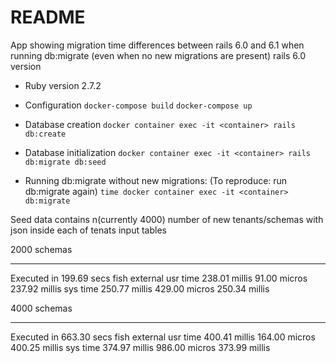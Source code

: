 # README

App showing migration time differences between rails 6.0 and 6.1 when running db:migrate (even when
no new migrations are present)
rails 6.0 version

* Ruby version
2.7.2

* Configuration
`docker-compose build`
`docker-compose up`

* Database creation
`docker container exec -it <container> rails db:create`

* Database initialization
`docker container exec -it <container> rails db:migrate db:seed`

* Running db:migrate without new migrations:
(To reproduce: run db:migrate again)
`time docker container exec -it <container> db:migrate`

Seed data contains n(currently  4000) number of new tenants/schemas with json inside each of tenats input tables


2000 schemas
_______________________________________________________

Executed in  199.69 secs   fish           external
  usr time  238.01 millis   91.00 micros  237.92 millis
  sys time  250.77 millis  429.00 micros  250.34 millis

4000 schemas
________________________________________________________
Executed in  663.30 secs   fish           external
   usr time  400.41 millis  164.00 micros  400.25 millis
   sys time  374.97 millis  986.00 micros  373.99 millis

